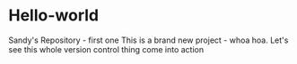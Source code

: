 # Hello-world
Sandy's Repository - first one
This is a brand new project - whoa hoa. 
Let's see this whole version control thing come into action
